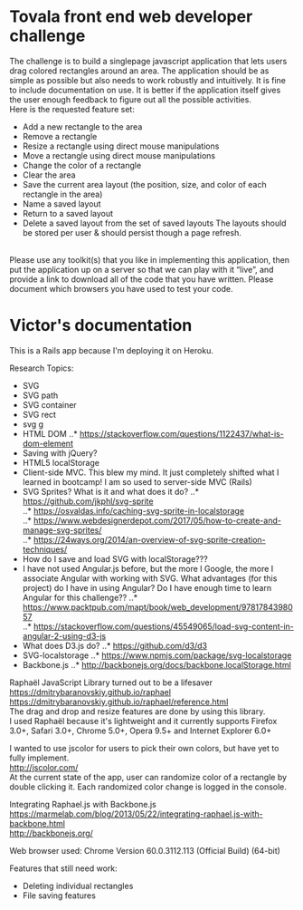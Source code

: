 # Tovala front end web developer challenge
The challenge is to build a single­page javascript application that lets users drag colored rectangles around an area. The application should be as simple as possible but also needs to work robustly and intuitively. It is fine to include documentation on use. It is better if the application itself gives the user enough feedback to figure out all the possible activities.
</br>
Here is the requested feature set:
* Add a new rectangle to the area
* Remove a rectangle
* Resize a rectangle using direct mouse manipulations
* Move a rectangle using direct mouse manipulations
* Change the color of a rectangle
* Clear the area
* Save the current area layout (the position, size, and color of each rectangle in the area)
* Name a saved layout
* Return to a saved layout
* Delete a saved layout from the set of saved layouts
The layouts should be stored per­ user & should persist though a page refresh.
</br>
Please use any toolkit(s) that you like in implementing this application, then put the application up on a server so that we can play with it “live”, and provide a link to download all of the code that you have written. Please document which browsers you have used to test your code.

# Victor's documentation 
This is a Rails app because I'm deploying it on Heroku.

Research Topics:
* SVG
* SVG path
* SVG container
* SVG rect
* svg g
* HTML DOM
..* https://stackoverflow.com/questions/1122437/what-is-dom-element</br>
* Saving with jQuery?
* HTML5 localStorage
* Client-side MVC. This blew my mind. It just completely shifted what I learned in bootcamp! I am so used to server-side MVC (Rails)
* SVG Sprites? What is it and what does it do?
..* https://github.com/jkphl/svg-sprite</br>
..* https://osvaldas.info/caching-svg-sprite-in-localstorage</br>
..* https://www.webdesignerdepot.com/2017/05/how-to-create-and-manage-svg-sprites/</br>
..* https://24ways.org/2014/an-overview-of-svg-sprite-creation-techniques/</br>
* How do I save and load SVG with localStorage???
* I have not used Angular.js before, but the more I Google, the more I associate Angular with working with SVG. What advantages (for this project) do I have in using Angular? Do I have enough time to learn Angular for this challenge??
..* https://www.packtpub.com/mapt/book/web_development/9781784398057</br>
..* https://stackoverflow.com/questions/45549065/load-svg-content-in-angular-2-using-d3-js</br>
* What does D3.js do?
..* https://github.com/d3/d3</br>
* SVG-localstorage
..* https://www.npmjs.com/package/svg-localstorage</br>
* Backbone.js
..* http://backbonejs.org/docs/backbone.localStorage.html</br>

Raphaël JavaScript Library turned out to be a lifesaver</br>
https://dmitrybaranovskiy.github.io/raphael</br>
https://dmitrybaranovskiy.github.io/raphael/reference.html</br>
The drag and drop and resize features are done by using this library.</br>
I used Raphaël because it's lightweight and it currently supports Firefox 3.0+, Safari 3.0+, Chrome 5.0+, Opera 9.5+ and Internet Explorer 6.0+

I wanted to use jscolor for users to pick their own colors, but have yet to fully implement.</br>
http://jscolor.com/</br>
At the current state of the app, user can randomize color of a rectangle by double clicking it. Each randomized color change is logged in the console.

Integrating Raphael.js with Backbone.js</br>
https://marmelab.com/blog/2013/05/22/integrating-raphael.js-with-backbone.html</br>
http://backbonejs.org/</br>


Web browser used:
Chrome
Version 60.0.3112.113 (Official Build) (64-bit)

Features that still need work:
* Deleting individual rectangles
* File saving features

